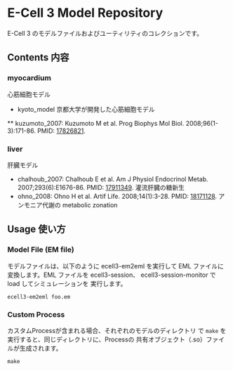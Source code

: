 E-Cell 3 Model Repository
=========================

E-Cell 3 のモデルファイルおよびユーティリティのコレクションです。


Contents 内容
------------

### myocardium

心筋細胞モデル

* kyoto_model 京都大学が開発した心筋細胞モデル

** kuzumoto_2007: Kuzumoto M et al. Prog Biophys Mol Biol. 2008;96(1-3):171-86. PMID: [17826821].

### liver

肝臓モデル

* chalhoub_2007: Chalhoub E et al. Am J Physiol Endocrinol Metab. 2007;293(6):E1676-86. PMID: [17911349]. 灌流肝臓の糖新生
* ohno_2008: Ohno H et al. Artif Life. 2008;14(1):3-28. PMID: [18171128]. アンモニア代謝の metabolic zonation

Usage 使い方
-----------

### Model File (EM file)

モデルファイルは、以下のように ecell3-em2eml を実行して 
EML ファイルに変換します。EML ファイルを ecell3-session、
ecell3-session-monitor で load してシミュレーションを
実行します。

    ecell3-em2eml foo.em


### Custom Process

カスタムProcessが含まれる場合、それぞれのモデルのディレクトリ
で `make` を実行すると、同じディレクトリに、Processの
共有オブジェクト（.so）ファイルが生成されます。

    make


[17826821]: http://www.ncbi.nlm.nih.gov/pubmed/17826821
[17911349]: http://www.ncbi.nlm.nih.gov/pubmed/17911349
[18171128]: http://www.ncbi.nlm.nih.gov/pubmed/18171128
